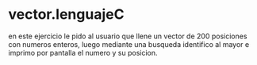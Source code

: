 # vector.lenguajeC
en este ejercicio le pido al usuario que llene un vector de 200 posiciones con numeros enteros, luego mediante una busqueda 
identifico al mayor e imprimo por pantalla el numero y su posicion. 
